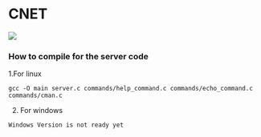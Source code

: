 # CNET

 ![](https://img.shields.io/badge/Cyber%20Security%20%2F%20TELNET%20%2F%20PROJECT%20%2F%20Project%20%2F%20Developer-red)

### How to compile for the server code


1.For linux 
```
gcc -O main server.c commands/help_command.c commands/echo_command.c commands/cman.c
```
2. For windows
```
Windows Version is not ready yet 
```
